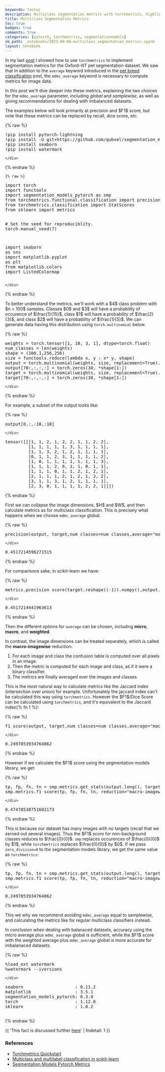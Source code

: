 ```yaml
---
keywords: fastai
description: Multiclass segmentation metrics with torchmetrics, highlighting the difference between micro, macro, and macro-imagewise metrics.
title: Multiclass Segmentation Metrics
toc: true 
badges: true
comments: true
categories: [pytorch, torchmetrics, segmentationmodels]
nb_path: _notebooks/2022-09-06-multiclass_segmentation_metrics.ipynb
layout: notebook
---
```


<!--
#################################################
### THIS FILE WAS AUTOGENERATED! DO NOT EDIT! ###
#################################################
# file to edit: _notebooks/2022-09-06-multiclass_segmentation_metrics.ipynb
-->

<div class="container" id="notebook-container">
        
<div class="cell border-box-sizing text_cell rendered"><div class="inner_cell">
<div class="text_cell_render border-box-sizing rendered_html">
<p>In my last <a href="{% post_url 2022-08-25-pet_segmentation %}">post</a> I showed how to use <code>torchmetrics</code> to implement segmentation metrics for the Oxford-IIIT pet segmentation dataset. We saw that in addition to the <code>average</code> keyword introduced in the <a href="{% post_url 2022-08-17-pet_breed_classification %}">pet breed classification</a> post, the <code>mdmc_average</code> keyword is necessary to compute metrics for image data.</p>
<p>In this post we'll dive deeper into these metrics, explaining the two choices for the <code>mdmc_average</code> parameter, including <em>global</em> and <em>samplewise</em>, as well as giving recommendations for dealing with imbalanced datasets.</p>
<p>The examples below will look primarily at precision and $F1$ score, but note that these metrics can be replaced by recall, dice score, etc.</p>

</div>
</div>
</div>
    {% raw %}
    
<div class="cell border-box-sizing code_cell rendered">
<div class="input">

<div class="inner_cell">
    <div class="input_area">
<div class=" highlight hl-ipython3"><pre><span></span><span class="o">!</span>pip install pytorch-lightning
<span class="o">!</span>pip install -U git+https://github.com/qubvel/segmentation_models.pytorch
<span class="o">!</span>pip install seaborn
<span class="o">!</span>pip install watermark
</pre></div>

    </div>
</div>
</div>

</div>
    {% endraw %}

    {% raw %}
    
<div class="cell border-box-sizing code_cell rendered">
<div class="input">

<div class="inner_cell">
    <div class="input_area">
<div class=" highlight hl-ipython3"><pre><span></span><span class="kn">import</span> <span class="nn">torch</span>
<span class="kn">import</span> <span class="nn">functools</span>
<span class="kn">import</span> <span class="nn">segmentation_models_pytorch</span> <span class="k">as</span> <span class="nn">smp</span>
<span class="kn">from</span> <span class="nn">torchmetrics.functional.classification</span> <span class="kn">import</span> <span class="n">precision</span><span class="p">,</span> <span class="n">f1_score</span>
<span class="kn">from</span> <span class="nn">torchmetrics.classification</span> <span class="kn">import</span> <span class="n">StatScores</span>
<span class="kn">from</span> <span class="nn">sklearn</span> <span class="kn">import</span> <span class="n">metrics</span>

<span class="c1"># Set the seed for reproduciblity.</span>
<span class="n">torch</span><span class="o">.</span><span class="n">manual_seed</span><span class="p">(</span><span class="mi">7</span><span class="p">)</span>

<span class="kn">import</span> <span class="nn">seaborn</span> <span class="k">as</span> <span class="nn">sns</span>
<span class="kn">import</span> <span class="nn">matplotlib.pyplot</span> <span class="k">as</span> <span class="nn">plt</span>
<span class="kn">from</span> <span class="nn">matplotlib.colors</span> <span class="kn">import</span> <span class="n">ListedColormap</span>
</pre></div>

    </div>
</div>
</div>

</div>
    {% endraw %}

<div class="cell border-box-sizing text_cell rendered"><div class="inner_cell">
<div class="text_cell_render border-box-sizing rendered_html">
<p>To better understand the metrics, we'll work with a $4$ class problem with $n = 100$ samples. Classes $0$ and $3$ will have a probability of occurence of $\frac{1}{15}$, class $1$ will have a probability of $\frac{2}{3}$, and class $2$ will have a probability of $\frac{1}{5}$. We can generate data having this distribution using <code>torch.multinomial</code> below.</p>

</div>
</div>
</div>
    {% raw %}
    
<div class="cell border-box-sizing code_cell rendered">
<div class="input">

<div class="inner_cell">
    <div class="input_area">
<div class=" highlight hl-ipython3"><pre><span></span><span class="n">weights</span> <span class="o">=</span> <span class="n">torch</span><span class="o">.</span><span class="n">tensor</span><span class="p">([</span><span class="mi">1</span><span class="p">,</span> <span class="mi">10</span><span class="p">,</span> <span class="mi">3</span><span class="p">,</span> <span class="mi">1</span><span class="p">],</span> <span class="n">dtype</span><span class="o">=</span><span class="n">torch</span><span class="o">.</span><span class="n">float</span><span class="p">)</span>
<span class="n">num_classes</span> <span class="o">=</span> <span class="nb">len</span><span class="p">(</span><span class="n">weights</span><span class="p">)</span>
<span class="n">shape</span> <span class="o">=</span> <span class="p">(</span><span class="mi">100</span><span class="p">,</span><span class="mi">1</span><span class="p">,</span><span class="mi">256</span><span class="p">,</span><span class="mi">256</span><span class="p">)</span>
<span class="n">size</span> <span class="o">=</span> <span class="n">functools</span><span class="o">.</span><span class="n">reduce</span><span class="p">(</span><span class="k">lambda</span> <span class="n">x</span><span class="p">,</span> <span class="n">y</span> <span class="p">:</span> <span class="n">x</span><span class="o">*</span> <span class="n">y</span><span class="p">,</span> <span class="n">shape</span><span class="p">)</span>
<span class="n">output</span> <span class="o">=</span> <span class="n">torch</span><span class="o">.</span><span class="n">multinomial</span><span class="p">(</span><span class="n">weights</span><span class="p">,</span> <span class="n">size</span><span class="p">,</span> <span class="n">replacement</span><span class="o">=</span><span class="kc">True</span><span class="p">)</span><span class="o">.</span><span class="n">reshape</span><span class="p">(</span><span class="n">shape</span><span class="p">)</span>
<span class="n">output</span><span class="p">[</span><span class="mi">70</span><span class="p">:,:,:,:]</span> <span class="o">=</span> <span class="n">torch</span><span class="o">.</span><span class="n">zeros</span><span class="p">(</span><span class="mi">30</span><span class="p">,</span> <span class="o">*</span><span class="n">shape</span><span class="p">[</span><span class="mi">1</span><span class="p">:])</span>
<span class="n">target</span> <span class="o">=</span> <span class="n">torch</span><span class="o">.</span><span class="n">multinomial</span><span class="p">(</span><span class="n">weights</span><span class="p">,</span> <span class="n">size</span><span class="p">,</span> <span class="n">replacement</span><span class="o">=</span><span class="kc">True</span><span class="p">)</span><span class="o">.</span><span class="n">reshape</span><span class="p">(</span><span class="n">shape</span><span class="p">)</span>
<span class="n">target</span><span class="p">[</span><span class="mi">70</span><span class="p">:,:,:,:]</span> <span class="o">=</span> <span class="n">torch</span><span class="o">.</span><span class="n">zeros</span><span class="p">(</span><span class="mi">30</span><span class="p">,</span> <span class="o">*</span><span class="n">shape</span><span class="p">[</span><span class="mi">1</span><span class="p">:])</span>
</pre></div>

    </div>
</div>
</div>

</div>
    {% endraw %}

<div class="cell border-box-sizing text_cell rendered"><div class="inner_cell">
<div class="text_cell_render border-box-sizing rendered_html">
<p>For example, a subset of the output looks like:</p>

</div>
</div>
</div>
    {% raw %}
    
<div class="cell border-box-sizing code_cell rendered">
<div class="input">

<div class="inner_cell">
    <div class="input_area">
<div class=" highlight hl-ipython3"><pre><span></span><span class="n">output</span><span class="p">[</span><span class="mi">0</span><span class="p">,:,:</span><span class="mi">10</span><span class="p">,:</span><span class="mi">10</span><span class="p">]</span>
</pre></div>

    </div>
</div>
</div>

<div class="output_wrapper">
<div class="output">

<div class="output_area">



<div class="output_text output_subarea output_execute_result">
<pre>tensor([[[1, 1, 2, 1, 2, 2, 1, 1, 2, 2],
         [1, 1, 1, 1, 1, 3, 1, 1, 1, 1],
         [1, 1, 3, 2, 1, 2, 1, 1, 1, 1],
         [0, 1, 1, 2, 3, 1, 1, 1, 1, 2],
         [1, 0, 1, 1, 1, 1, 1, 1, 1, 3],
         [1, 1, 1, 2, 0, 1, 1, 0, 1, 1],
         [1, 1, 1, 0, 1, 1, 2, 1, 2, 1],
         [2, 1, 1, 1, 2, 1, 2, 1, 3, 2],
         [3, 1, 1, 3, 1, 2, 1, 1, 1, 1],
         [2, 3, 0, 1, 1, 1, 1, 2, 2, 1]]])</pre>
</div>

</div>

</div>
</div>

</div>
    {% endraw %}

<div class="cell border-box-sizing text_cell rendered"><div class="inner_cell">
<div class="text_cell_render border-box-sizing rendered_html">
<p>First we can collapse the image dimensions, $H$ and $W$, and then calculate metrics as for multiclass classification. This is precisely what happens
when we choose <code>mdmc_average</code> global.</p>

</div>
</div>
</div>
    {% raw %}
    
<div class="cell border-box-sizing code_cell rendered">
<div class="input">

<div class="inner_cell">
    <div class="input_area">
<div class=" highlight hl-ipython3"><pre><span></span><span class="n">precision</span><span class="p">(</span><span class="n">output</span><span class="p">,</span> <span class="n">target</span><span class="p">,</span><span class="n">num_classes</span><span class="o">=</span><span class="n">num_classes</span><span class="p">,</span><span class="n">average</span><span class="o">=</span><span class="s2">&quot;macro&quot;</span><span class="p">,</span><span class="n">mdmc_average</span><span class="o">=</span><span class="s2">&quot;global&quot;</span><span class="p">)</span><span class="o">.</span><span class="n">item</span><span class="p">()</span>
</pre></div>

    </div>
</div>
</div>

<div class="output_wrapper">
<div class="output">

<div class="output_area">



<div class="output_text output_subarea output_execute_result">
<pre>0.4517214596271515</pre>
</div>

</div>

</div>
</div>

</div>
    {% endraw %}

<div class="cell border-box-sizing text_cell rendered"><div class="inner_cell">
<div class="text_cell_render border-box-sizing rendered_html">
<p>For comparisons sake, in scikit-learn we have:</p>

</div>
</div>
</div>
    {% raw %}
    
<div class="cell border-box-sizing code_cell rendered">
<div class="input">

<div class="inner_cell">
    <div class="input_area">
<div class=" highlight hl-ipython3"><pre><span></span><span class="n">metrics</span><span class="o">.</span><span class="n">precision_score</span><span class="p">(</span><span class="n">target</span><span class="o">.</span><span class="n">reshape</span><span class="p">((</span><span class="o">-</span><span class="mi">1</span><span class="p">))</span><span class="o">.</span><span class="n">numpy</span><span class="p">(),</span><span class="n">output</span><span class="o">.</span><span class="n">reshape</span><span class="p">((</span><span class="o">-</span><span class="mi">1</span><span class="p">))</span><span class="o">.</span><span class="n">numpy</span><span class="p">(),</span> <span class="n">average</span><span class="o">=</span><span class="s2">&quot;macro&quot;</span><span class="p">)</span>
</pre></div>

    </div>
</div>
</div>

<div class="output_wrapper">
<div class="output">

<div class="output_area">



<div class="output_text output_subarea output_execute_result">
<pre>0.4517214441963613</pre>
</div>

</div>

</div>
</div>

</div>
    {% endraw %}

<div class="cell border-box-sizing text_cell rendered"><div class="inner_cell">
<div class="text_cell_render border-box-sizing rendered_html">
<p>Then the different options for <code>average</code> can be chosen, including <strong>micro</strong>, <strong>macro</strong>, and <strong>weighted</strong>.</p>

</div>
</div>
</div>
<div class="cell border-box-sizing text_cell rendered"><div class="inner_cell">
<div class="text_cell_render border-box-sizing rendered_html">
<p>In contrast, the image dimensions can be treated separately, which is called the <strong>macro-imagewise</strong> reduction:</p>
<ol>
<li>For each image and class the confusion table is computed over all pixels in an image.</li>
<li>Then the metric is computed for each image and class, as if it were a binary classifier.</li>
<li>The metrics are finally averaged over the images and classes.</li>
</ol>
<p>This is the most natural way to calculate metrics like the Jaccard index (intersection over union) for example. Unfortunately the jaccard index can't be calculated this way using <code>torchmetrics</code>. However the $F1$/Dice Score can be calculated using <code>torchmetrics</code>, and it's equivalent to the Jaccard index{% fn 1 %}:</p>

</div>
</div>
</div>
    {% raw %}
    
<div class="cell border-box-sizing code_cell rendered">
<div class="input">

<div class="inner_cell">
    <div class="input_area">
<div class=" highlight hl-ipython3"><pre><span></span><span class="n">f1_score</span><span class="p">(</span><span class="n">output</span><span class="p">,</span> <span class="n">target</span><span class="p">,</span><span class="n">num_classes</span><span class="o">=</span><span class="n">num_classes</span><span class="p">,</span><span class="n">average</span><span class="o">=</span><span class="s2">&quot;macro&quot;</span><span class="p">,</span><span class="n">mdmc_average</span><span class="o">=</span><span class="s2">&quot;samplewise&quot;</span><span class="p">)</span><span class="o">.</span><span class="n">item</span><span class="p">()</span>
</pre></div>

    </div>
</div>
</div>

<div class="output_wrapper">
<div class="output">

<div class="output_area">



<div class="output_text output_subarea output_execute_result">
<pre>0.2497853934764862</pre>
</div>

</div>

</div>
</div>

</div>
    {% endraw %}

<div class="cell border-box-sizing text_cell rendered"><div class="inner_cell">
<div class="text_cell_render border-box-sizing rendered_html">
<p>However if we calculate the $F1$ score using the segmentation models library, we get:</p>

</div>
</div>
</div>
    {% raw %}
    
<div class="cell border-box-sizing code_cell rendered">
<div class="input">

<div class="inner_cell">
    <div class="input_area">
<div class=" highlight hl-ipython3"><pre><span></span><span class="n">tp</span><span class="p">,</span> <span class="n">fp</span><span class="p">,</span> <span class="n">fn</span><span class="p">,</span> <span class="n">tn</span> <span class="o">=</span> <span class="n">smp</span><span class="o">.</span><span class="n">metrics</span><span class="o">.</span><span class="n">get_stats</span><span class="p">(</span><span class="n">output</span><span class="o">.</span><span class="n">long</span><span class="p">(),</span> <span class="n">target</span><span class="o">.</span><span class="n">long</span><span class="p">(),</span> <span class="n">mode</span><span class="o">=</span><span class="s1">&#39;multiclass&#39;</span><span class="p">,</span> <span class="n">num_classes</span><span class="o">=</span><span class="n">num_classes</span><span class="p">)</span>
<span class="n">smp</span><span class="o">.</span><span class="n">metrics</span><span class="o">.</span><span class="n">f1_score</span><span class="p">(</span><span class="n">tp</span><span class="p">,</span> <span class="n">fp</span><span class="p">,</span> <span class="n">fn</span><span class="p">,</span> <span class="n">tn</span><span class="p">,</span> <span class="n">reduction</span><span class="o">=</span><span class="s2">&quot;macro-imagewise&quot;</span><span class="p">)</span><span class="o">.</span><span class="n">item</span><span class="p">()</span>
</pre></div>

    </div>
</div>
</div>

<div class="output_wrapper">
<div class="output">

<div class="output_area">



<div class="output_text output_subarea output_execute_result">
<pre>0.47478538751602173</pre>
</div>

</div>

</div>
</div>

</div>
    {% endraw %}

<div class="cell border-box-sizing text_cell rendered"><div class="inner_cell">
<div class="text_cell_render border-box-sizing rendered_html">
<p>This is because our dataset has many images with no targets (recall that we zeroed out several images). Thus the $F1$ score
for non-background classes reduces to $\frac{0}{0}$. <code>smp</code> replaces occurences of $\frac{0}{0}$ by $1$, while <code>torchmetrics</code> replaces $\frac{0}{0}$ by $0$.
If we pass <code>zero_division=0</code> to the segmentation models library, we get the same value as <code>torchmetrics</code>:</p>

</div>
</div>
</div>
    {% raw %}
    
<div class="cell border-box-sizing code_cell rendered">
<div class="input">

<div class="inner_cell">
    <div class="input_area">
<div class=" highlight hl-ipython3"><pre><span></span><span class="n">tp</span><span class="p">,</span> <span class="n">fp</span><span class="p">,</span> <span class="n">fn</span><span class="p">,</span> <span class="n">tn</span> <span class="o">=</span> <span class="n">smp</span><span class="o">.</span><span class="n">metrics</span><span class="o">.</span><span class="n">get_stats</span><span class="p">(</span><span class="n">output</span><span class="o">.</span><span class="n">long</span><span class="p">(),</span> <span class="n">target</span><span class="o">.</span><span class="n">long</span><span class="p">(),</span> <span class="n">mode</span><span class="o">=</span><span class="s1">&#39;multiclass&#39;</span><span class="p">,</span> <span class="n">num_classes</span><span class="o">=</span><span class="n">num_classes</span><span class="p">)</span>
<span class="n">smp</span><span class="o">.</span><span class="n">metrics</span><span class="o">.</span><span class="n">f1_score</span><span class="p">(</span><span class="n">tp</span><span class="p">,</span> <span class="n">fp</span><span class="p">,</span> <span class="n">fn</span><span class="p">,</span> <span class="n">tn</span><span class="p">,</span> <span class="n">reduction</span><span class="o">=</span><span class="s2">&quot;macro-imagewise&quot;</span><span class="p">,</span> <span class="n">zero_division</span><span class="o">=</span><span class="mi">0</span><span class="p">)</span><span class="o">.</span><span class="n">item</span><span class="p">()</span>
</pre></div>

    </div>
</div>
</div>

<div class="output_wrapper">
<div class="output">

<div class="output_area">



<div class="output_text output_subarea output_execute_result">
<pre>0.2497853934764862</pre>
</div>

</div>

</div>
</div>

</div>
    {% endraw %}

<div class="cell border-box-sizing text_cell rendered"><div class="inner_cell">
<div class="text_cell_render border-box-sizing rendered_html">
<p>This we why we recommend avoiding <code>mdmc_average</code> equal to samplewise, and calculating the metrics like for regular multiclass classifiers instead.</p>

</div>
</div>
</div>
<div class="cell border-box-sizing text_cell rendered"><div class="inner_cell">
<div class="text_cell_render border-box-sizing rendered_html">
<p>In conclusion when dealing with balanaced datasets, accuracy using the micro average plus <code>mdmc_average</code> global is sufficient,
while the $F1$ score with the weighted average plus <code>mdmc_average</code> global is more accurate for imbalanaced datasets.</p>

</div>
</div>
</div>
    {% raw %}
    
<div class="cell border-box-sizing code_cell rendered">
<div class="input">

<div class="inner_cell">
    <div class="input_area">
<div class=" highlight hl-ipython3"><pre><span></span><span class="o">%</span><span class="k">load_ext</span> watermark
<span class="o">%</span><span class="k">watermark</span> --iversions
</pre></div>

    </div>
</div>
</div>

<div class="output_wrapper">
<div class="output">

<div class="output_area">

<div class="output_subarea output_stream output_stdout output_text">
<pre>seaborn                    : 0.11.2
matplotlib                 : 3.5.1
segmentation_models_pytorch: 0.3.0
torch                      : 1.12.0
sklearn                    : 1.0.2

</pre>
</div>
</div>

</div>
</div>

</div>
    {% endraw %}

<div class="cell border-box-sizing text_cell rendered"><div class="inner_cell">
<div class="text_cell_render border-box-sizing rendered_html">
<p>{{ 'This fact is discussed further <a href="https://stats.stackexchange.com/questions/273537/f1-dice-score-vs-iou">here</a>' | fndetail: 1 }}</p>
<h3 id="References">References<a class="anchor-link" href="#References"> </a></h3><ul>
<li><a href="https://torchmetrics.readthedocs.io/en/stable/pages/quickstart.html">Torchmetrics Quickstart</a></li>
<li><a href="https://scikit-learn.org/stable/modules/model_evaluation.html#multiclass-and-multilabel-classification">Multiclass and multilabel classification in scikit-learn</a></li>
<li><a href="https://smp.readthedocs.io/en/latest/metrics.html">Segmentation Models Pytorch Metrics</a></li>
</ul>

</div>
</div>
</div>
</div>
 

